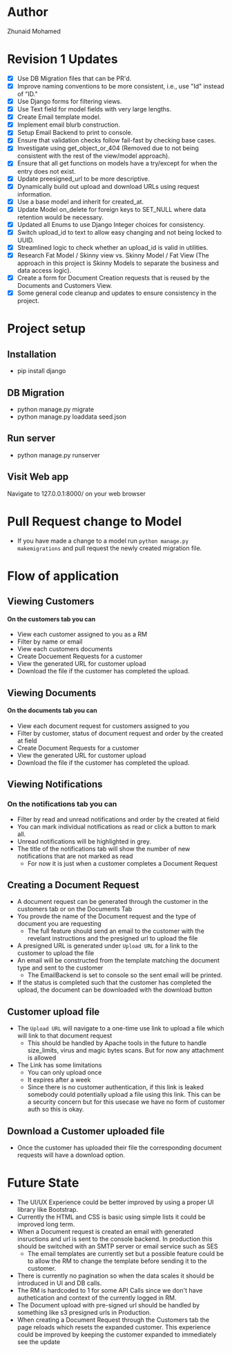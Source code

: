 # Author
Zhunaid Mohamed

# Revision 1 Updates
- [x] Use DB Migration files that can be PR'd.
- [x] Improve naming conventions to be more consistent, i.e., use "Id" instead of "ID."
- [x] Use Django forms for filtering views.
- [x] Use Text field for model fields with very large lengths.
- [x] Create Email template model.
- [x] Implement email blurb construction.
- [x] Setup Email Backend to print to console.
- [x] Ensure that validation checks follow fail-fast by checking base cases.
- [x] Investigate using get_object_or_404 (Removed due to not being consistent with the rest of the view/model approach).
- [x] Ensure that all get functions on models have a try/except for when the entry does not exist.
- [x] Update preesigned_url to be more descriptive.
- [x] Dynamically build out upload and download URLs using request information.
- [x] Use a base model and inherit for created_at.
- [x] Update Model on_delete for foreign keys to SET_NULL where data retention would be necessary.
- [x] Updated all Enums to use Django Integer choices for consistency.
- [x] Switch upload_id to text to allow easy changing and not being locked to UUID.
- [x] Streamlined logic to check whether an upload_id is valid in utilities.
- [x] Research Fat Model / Skinny view vs. Skinny Model / Fat View (The approach in this project is Skinny Models to separate the business and data access logic).
- [x] Create a form for Document Creation requests that is reused by the Documents and Customers View.
- [x] Some general code cleanup and updates to ensure consistency in the project.

# Project setup

## Installation
- pip install django

## DB Migration
- python manage.py migrate
- python manage.py loaddata seed.json

## Run server
- python manage.py runserver

## Visit Web app
Navigate to 127.0.0.1:8000/ on your web browser

# Pull Request change to Model
- If you have made a change to a model run `python manage.py makemigrations` and pull request the newly created migration file.

# Flow of application

## Viewing Customers
#### On the customers tab you can
- View each customer assigned to you as a RM
- Filter by name or email
- View each customers documents
- Create Docuement Requests for a customer
- View the generated URL for customer upload
- Download the file if the customer has completed the upload.

## Viewing Documents
#### On the documents tab you can
- View each document request for customers assigned to you
- Filter by customer, status of document request and order by the created at field
- Create Document Requests for a customer
- View the generated URL for customer upload
- Download the file if the customer has completed the upload.

## Viewing Notifications
### On the notifications tab you can
- Filter by read and unread notifications and order by the created at field
- You can mark individual notifications as read or click a button to mark all.
- Unread notifications will be highlighted in grey.
- The title of the notifications tab will show the number of new notifications that are not marked as read
    - For now it is just when a customer completes a Document Request

## Creating a Document Request
- A document request can be generated through the customer in the customers tab or on the Documents Tab
- You provde the name of the Document request and the type of document you are requesting
   - The full feature should send an email to the customer with the revelant instructions and the presigned url to upload the file
- A presigned URL is generated under `Upload URL` for a link to the customer to upload the file
- An email will be constructed from the template matching the document type and sent to the customer
    - The EmailBackend is set to console so the sent email will be printed.
- If the status is completed such that the customer has completed the upload, the document can be downloaded with the download button

## Customer upload file
- The `Upload URL` will navigate to a one-time use link to upload a file which will link to that document request
    - This should be handled by Apache tools in the future to handle size_limits, virus and magic bytes scans. But for now any attachment is allowed
- The Link has some limitations
    - You can only upload once
    - It expires after a week
    - Since there is no customer authentication, if this link is leaked somebody could potentially upload a file using this link. This can be a security concern but for this usecase we have no form of customer auth so this is okay.

## Download a Customer uploaded file
- Once the customer has uploaded their file the corresponding document requests will have a download option.

# Future State

- The UI/UX Experience could be better improved by using a proper UI library like Bootstrap.
- Currently the HTML and CSS is basic using simple lists it could be improved long term.
- When a Document request is created an email with generated insructions and url is sent to the console backend. In production this should be switched with an SMTP server or email service such as SES
   -  The email templates are currently set but a possible feature could be to allow the RM to change the template before sending it to the customer.
- There is currently no pagination so when the data scales it should be introduced in UI and DB calls.
- The RM is hardcoded to 1 for some API Calls since we don't have authetication and context of the currently logged in RM.
- The Document upload with pre-signed url should be handled by something like s3 presigned urls in Production.
- When creating a Document Request through the Customers tab the page reloads which resets the expanded customer. This experience could be improved by keeping the customer expanded to immediately see the update
